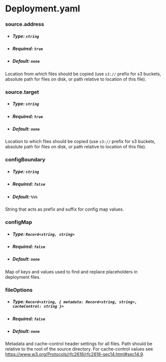 # Deployment.yaml
### source.address
* ##### Type: `string`
* ##### Required: `true`
* ##### Default: `none`

Location from which files should be copied (use `s3://` prefix for s3 buckets, absolute path for files on disk, or path relative to location of this file).

### source.target
* ##### Type: `string`
* ##### Required: `true`
* ##### Default: `none`

Location to which files should be copied (use `s3://` prefix for s3 buckets, absolute path for files on disk, or path relative to location of this file).

### configBoundary
* ##### Type: `string`
* ##### Required: `false`
* ##### Default: `%%%`

String that acts as prefix and suffix for config map values.

### configMap
* ##### Type: `Record<string, string>`
* ##### Required: `false`
* ##### Default: `none`

Map of keys and values used to find and replace placeholders in deployment files.

### fileOptions
* ##### Type: `Record<string, { metadata: Record<string, string>, cacheControl: string }>`
* ##### Required: `false`
* ##### Default: `none`

Metadata and cache-control header settings for all files. Path should be relative to the root of the source directory. For cache-control values see https://www.w3.org/Protocols/rfc2616/rfc2616-sec14.html#sec14.9.